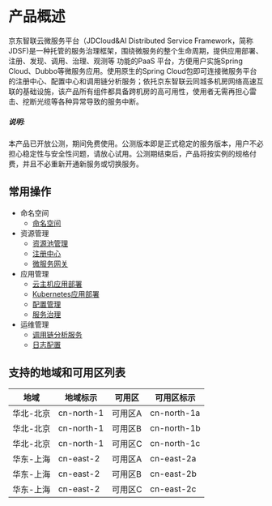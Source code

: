 
# 产品概述

京东智联云微服务平台（JDCloud&AI  Distributed Service Framework，简称JDSF)是一种托管的服务治理框架，围绕微服务的整个生命周期，提供应用部署、注册、发现、调用、治理、观测等 功能的PaaS 平台，方便用户实施Spring Cloud、Dubbo等微服务应用。使用原生的Spring Cloud包即可连接微服务平台的注册中心、配置中心和调用链分析服务；依托京东智联云同城多机房网络高速互联的基础设施，该产品所有组件都具备跨机房的高可用性，使用者无需再担心雷击、挖断光缆等各种异常导致的服务中断。


##### 说明: 
本产品已开放公测，期间免费使用。公测版本即是正式稳定的服务版本，用户不必担心稳定性与安全性问题，请放心试用。公测期结束后，产品将按实例的规格付费，并且不必重新开通新服务或切换服务。


## 常用操作

- 命名空间
	- [命名空间](../Operation-Guide/Namespace.md)	
- 资源管理
	- [资源池管理](../Operation-Guide/Resource-Manage/Resource-List.md)
	- [注册中心](../Operation-Guide/Resource-Manage/Cluster.md)
	- [微服务网关](../Operation-Guide/Resource-Manage/JDSFGW.md)
- 应用管理
	- [云主机应用部署](../Operation-Guide/APP-Manage/APPDeloy.md)
	- [Kubernetes应用部署](../Operation-Guide/APP-Manage/APPDeloyK8S.md)
	- [配置管理](../Operation-Guide/APP-Manage/Config-Manage.md)
	- [服务治理](../Operation-Guide/APP-Manage/Service-Assignuse.md)
- 运维管理
	- [调用链分析服务](../Operation-Guide/DevOps/Analysis-Service.md)
	- [日志配置](../Operation-Guide/DevOps/LogConfig.md)
	


## 支持的地域和可用区列表
|地域|地域标示|可用区|可用区标示|
|---|---|---|---|
|华北-北京|cn-north-1|可用区A|cn-north-1a|
|华北-北京|cn-north-1|可用区B|cn-north-1b|
|华北-北京|cn-north-1|可用区C|cn-north-1c|
|华东-上海|cn-east-2|可用区A|cn-east-2a|
|华东-上海|cn-east-2|可用区B|cn-east-2b|
|华东-上海|cn-east-2|可用区C|cn-east-2c|
